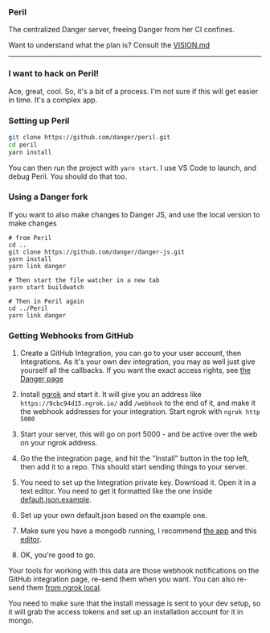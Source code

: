 ### Peril

The centralized Danger server, freeing Danger from her CI confines.

Want to understand what the plan is? Consult the [VISION.md](/VISION.md) 

---

### I want to hack on Peril!

Ace, great, cool. So, it's a bit of a process. I'm not sure if this will get easier in time. It's a complex app.

### Setting up Peril

```sh
git clone https://github.com/danger/peril.git
cd peril
yarn install
```

You can then run the project with `yarn start`. I use VS Code to launch, and debug Peril. You should do that too.

### Using a Danger fork
If you want to also make changes to Danger JS, and use the local version to make changes

```
# from Peril
cd ..
git clone https://github.com/danger/danger-js.git
yarn install
yarn link danger

# Then start the file watcher in a new tab
yarn start buildwatch

# Then in Peril again
cd ../Peril
yarn link danger
```

### Getting Webhooks from GitHub

1. Create a GitHub Integration, you can go to your user account, then Integrations. As it's your own dev integration, you may as well just give yourself all the callbacks. If you want the exact access rights, see [the Danger page](https://github.com/integration/danger)

2. Install [ngrok](https://ngrok.com/) and start it. It will give you an address like `https://9cbc94d15.ngrok.io/` add `/webhook` to the end of it, and make it the webhook addresses for your integration. Start ngrok with `ngrok http 5000`

3. Start your server, this will go on port 5000 - and be active over the web on your ngrok address.

4. Go the the integration page, and hit the "Install" button in the top left, then add it to a repo. This should start sending things to your server.

5. You need to set up the Integration private key. Download it. Open it in a text editor. You need to get it formatted like the one inside [default.json.example](/config/default.json.example).

6. Set up your own default.json based on the example one.

7. Make sure you have a mongodb running, I recommend [the app](http://gcollazo.github.io/mongodbapp/) and this [editor](https://robomongo.org). 

8. OK, you're good to go.

Your tools for working with this data are those webhook notifications on the GitHub integration page, re-send them when you want. You can also re-send them [from ngrok local](http://localhost:4040/inspect/http).

You need to make sure that the install message is sent to your dev setup, so it will grab the access tokens and set up an installation account for it in mongo.
